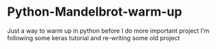# Python-Mandelbrot-warm-up
Just a way to warm up in python before I do more important project
I'm following some keras tutorial and re-writing some old project
